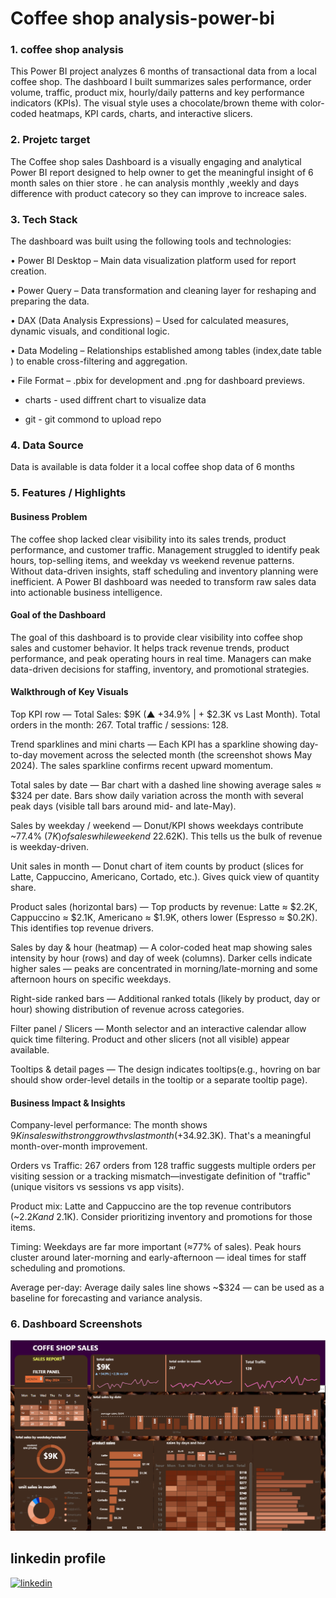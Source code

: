 # Coffee shop analysis-power-bi

### 1.	coffee shop analysis 
This Power BI project analyzes 6 months of transactional data from a local coffee shop. The dashboard I built summarizes sales performance, order volume, traffic, product mix, hourly/daily patterns and key performance indicators (KPIs). The visual style uses a chocolate/brown theme with color-coded heatmaps, KPI cards, charts, and interactive slicers.

### 2. Projetc target  

The Coffee shop sales Dashboard is a visually engaging and analytical Power BI report designed to help owner to get the meaningful insight of 6 month sales on thier store . he can analysis monthly ,weekly and days difference with product catecory so they can improve to increace sales.

### 3.	Tech Stack

The dashboard was built using the following tools and technologies:

•	Power BI Desktop – Main data visualization platform used for report creation.

•	Power Query – Data transformation and cleaning layer for reshaping and preparing the data.

•	DAX (Data Analysis Expressions) – Used for calculated measures, dynamic visuals, and conditional logic.

•	Data Modeling – Relationships established among tables (index,date table ) to enable cross-filtering and aggregation.

•	File Format – .pbix for development and .png for dashboard previews.

- charts - used diffrent chart to visualize data 

- git - git commond to upload repo


### 4.	Data Source
Data is available is data folder 
it a local coffee shop data of 6 months 


### 5.	Features / Highlights

####	Business Problem

The coffee shop lacked clear visibility into its sales trends, product performance, and customer traffic.
Management struggled to identify peak hours, top-selling items, and weekday vs weekend revenue patterns.
Without data-driven insights, staff scheduling and inventory planning were inefficient.
A Power BI dashboard was needed to transform raw sales data into actionable business intelligence.



#### Goal of the Dashboard

The goal of this dashboard is to provide clear visibility into coffee shop sales and customer behavior.
It helps track revenue trends, product performance, and peak operating hours in real time.
Managers can make data-driven decisions for staffing, inventory, and promotional strategies.

#### Walkthrough of Key Visuals
Top KPI row — Total Sales: $9K (▲ +34.9% | + $2.3K vs Last Month). Total orders in the month: 267. Total traffic / sessions: 128.

Trend sparklines and mini charts — Each KPI has a sparkline showing day-to-day movement across the selected month (the screenshot shows May 2024). The sales sparkline confirms recent upward momentum.

Total sales by date — Bar chart with a dashed line showing average sales ≈ $324 per date. Bars show daily variation across the month with several peak days (visible tall bars around mid- and late-May).

Sales by weekday / weekend — Donut/KPI shows weekdays contribute ~77.4% ($7K) of sales while weekend ~22.6% ($2K). This tells us the bulk of revenue is weekday-driven.

Unit sales in month — Donut chart of item counts by product (slices for Latte, Cappuccino, Americano, Cortado, etc.). Gives quick view of quantity share.

Product sales (horizontal bars) — Top products by revenue: Latte ≈ $2.2K, Cappuccino ≈ $2.1K, Americano ≈ $1.9K, others lower (Espresso ≈ $0.2K). This identifies top revenue drivers.

Sales by day & hour (heatmap) — A color-coded heat map showing sales intensity by hour (rows) and day of week (columns). Darker cells indicate higher sales — peaks are concentrated in morning/late-morning and some afternoon hours on specific weekdays.

Right-side ranked bars — Additional ranked totals (likely by product, day or hour) showing distribution of revenue across categories.

Filter panel / Slicers — Month selector and an interactive calendar allow quick time filtering. Product and other slicers (not all visible) appear available.

Tooltips & detail pages — The design indicates tooltips(e.g., hovring on bar should show order-level details in the tooltip or a separate tooltip page).

####	Business Impact & Insights

Company-level performance: The month shows $9K in sales with strong growth vs last month (+34.9% / +$2.3K). That's a meaningful month-over-month improvement.

Orders vs Traffic: 267 orders from 128 traffic suggests multiple orders per visiting session or a tracking mismatch—investigate definition of "traffic" (unique visitors vs sessions vs app visits).

Product mix: Latte and Cappuccino are the top revenue contributors (~$2.2K and ~$2.1K). Consider prioritizing inventory and promotions for those items.

Timing: Weekdays are far more important (≈77% of sales). Peak hours cluster around later-morning and early-afternoon — ideal times for staff scheduling and promotions.

Average per-day: Average daily sales line shows ~$324 — can be used as a baseline for forecasting and variance analysis.

### 6.	Dashboard Screenshots 
 ![Dashboard Preview](https://github.com/Raghvendra-tech/coffee-shop-analysis-power-bi/blob/main/Screenshot%202025-09-07%20224916.png)
## linkedin profile 

[![linkedin](https://www.linkedin.com/in/raghvendra-choudhary-9bb39a281)](https://www.linkedin.com/)


